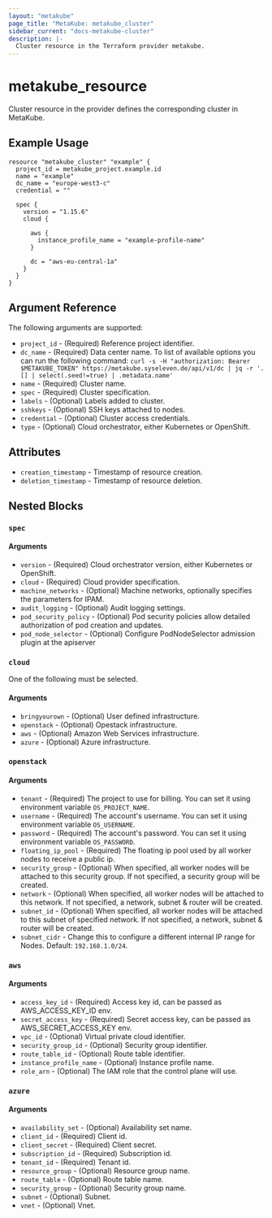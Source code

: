 ```yaml
---
layout: "metakube"
page_title: "MetaKube: metakube_cluster"
sidebar_current: "docs-metakube-cluster"
description: |-
  Cluster resource in the Terraform provider metakube.
---
```


# metakube_resource

Cluster resource in the provider defines the corresponding cluster in MetaKube.

## Example Usage

```hcl
resource "metakube_cluster" "example" {
  project_id = metakube_project.example.id
  name = "example"
  dc_name = "europe-west3-c"
  credential = ""

  spec {
    version = "1.15.6"
    cloud {

      aws {
        instance_profile_name = "example-profile-name"
      }

      dc = "aws-eu-central-1a"
    }
  }
}
```

## Argument Reference

The following arguments are supported:

* `project_id` - (Required) Reference project identifier.
* `dc_name` - (Required) Data center name. To list of available options you can run the following command: `curl -s -H "authorization: Bearer $METAKUBE_TOKEN" https://metakube.syseleven.de/api/v1/dc | jq -r '.[] | select(.seed!=true) | .metadata.name'`
* `name` - (Required) Cluster name.
* `spec` - (Required) Cluster specification.
* `labels` - (Optional) Labels added to cluster.
* `sshkeys` - (Optional) SSH keys attached to nodes.
* `credential` - (Optional) Cluster access credentials.
* `type` - (Optional) Cloud orchestrator, either Kubernetes or OpenShift.

## Attributes

* `creation_timestamp` - Timestamp of resource creation.
* `deletion_timestamp` - Timestamp of resource deletion.

## Nested Blocks

### `spec`

#### Arguments

* `version` - (Required) Cloud orchestrator version, either Kubernetes or OpenShift.
* `cloud` - (Required) Cloud provider specification.
* `machine_networks` - (Optional) Machine networks, optionally specifies the parameters for IPAM.
* `audit_logging` - (Optional) Audit logging settings.
* `pod_security_policy` - (Optional) Pod security policies allow detailed authorization of pod creation and updates.
* `pod_node_selector` - (Optional) Configure PodNodeSelector admission plugin at the apiserver

### `cloud`

One of the following must be selected.

#### Arguments

* `bringyourown` - (Optional) User defined infrastructure.
* `openstack` - (Optional) Opestack infrastructure.
* `aws` - (Optional) Amazon Web Services infrastructure.
* `azure` - (Optional) Azure infrastructure.

### `openstack`

#### Arguments
* `tenant` - (Required) The project to use for billing. You can set it using environment variable `OS_PROJECT_NAME`.
* `username` - (Required) The account's username. You can set it using environment variable `OS_USERNAME`.
* `password` - (Required) The account's password. You can set it using environment variable `OS_PASSWORD`.
* `floating_ip_pool` - (Required) The floating ip pool used by all worker nodes to receive a public ip.
* `security_group` - (Optional) When specified, all worker nodes will be attached to this security group. If not specified, a security group will be created.
* `network` - (Optional) When specified, all worker nodes will be attached to this network. If not specified, a network, subnet & router will be created.
* `subnet_id` - (Optional) When specified, all worker nodes will be attached to this subnet of specified network. If not specified, a network, subnet & router will be created.
* `subnet_cidr` - Change this to configure a different internal IP range for Nodes. Default: `192.168.1.0/24`.

### `aws`

#### Arguments

* `access_key_id` - (Required) Access key id, can be passed as AWS_ACCESS_KEY_ID env.
* `secret_access_key` - (Required) Secret access key, can be passed as AWS_SECRET_ACCESS_KEY env.
* `vpc_id` - (Optional) Virtual private cloud identifier.
* `security_group_id` - (Optional) Security group identifier.
* `route_table_id` - (Optional) Route table identifier.
* `instance_profile_name` - (Optional) Instance profile name.
* `role_arn` - (Optional) The IAM role that the control plane will use.

### `azure`

#### Arguments
* `availability_set` - (Optional) Availability set name.
* `client_id` - (Required) Client id.
* `client_secret` - (Required) Client secret.
* `subscription_id` - (Required) Subscription id.
* `tenant_id` - (Required) Tenant id.
* `resource_group` - (Optional) Resource group name.
* `route_table` - (Optional) Route table name.
* `security_group` - (Optional) Security group name.
* `subnet` - (Optional) Subnet.
* `vnet` - (Optional) Vnet.
